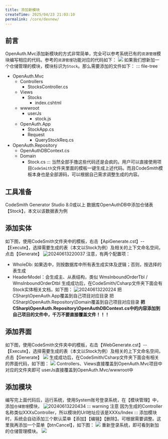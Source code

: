 ```yaml
---
title: 添加新模块
createTime: 2025/04/23 21:03:10
permalink: /core/devnew/
---
```

## 前言
OpenAuth.Mvc添加新模块的方式非常简单，完全可以参考系统已有的`资源管理`模块编写相应的代码。参考的`资源管理`功能对应的代码如下：
![](http://img.openauth.net.cn/20220407153729.png)
如果我们想新加一个仓储管理的模块，模块标识为`Stock`。那么需要添加的文件如下：
::: file-tree
- OpenAuth.Mvc
    - Controllers
        - StocksController.cs
    - Views
        - Stocks
            - index.cshtml
    - wwwroot
        - userJs
            - stock.js
    - OpenAuth.App
        - StockApp.cs
        - Request
            - QueryStockReq.cs
- OpenAuth.Repository
    - OpenAuthDBContext.cs
    - Domain
        - Stock.cs
:::
当然全部手撸这些代码还是会疯的。用户可以直接使用项目`CodeSmith`文件夹里面的模板一键生成上述代码。而且CodeSmith模板本身也是全部源码，可以根据自己需求调整生成的内容。
## 工具准备
CodeSmith Generator Studio 8.0或以上
数据库OpenAuthDB中添加仓储表【Stock】，本文以该数据表为例
## 添加实体
如下图，使用CodeSmith文件夹中的模板，右击【ApiGenerate.cst】--【Execute】，选择需要生成的表（本文以Stock为例）及相关的上下文命名空间，点击【Generate】
![20240613220037](http://img.openauth.net.cn/20240613220037.png)
注意，有两个配置项：
* WholeDb: 如果选中，则按数据库中所有表生成实体及逻辑；否则，按选择的表生成
* HeaderModel：会生成主、从表结构，类似 WmsInboundOrderTbl / WmsInboundOrderDtbl
生成成功后，在CodeSmith/Csharp文件夹下面会有Stock实体相关文档，如下图：
![20240613220224](http://img.openauth.net.cn/20240613220224.png)
把CSharp\OpenAuth.App覆盖到自己项目对应目录
把CSharp\OpenAuth.Repository\Domain覆盖到自己项目对应目录
**把CSharp\OpenAuth.Repository\OpenAuthDBContext.cs中的内容添加到自己项目的文件中，千万不要直接覆盖文件！！！**
## 添加界面
如下图，使用CodeSmith文件夹中的模板，右击【WebGenerate.cst】--【Execute】，选择需要生成的表（本文以Stock为例）及相关的上下文命名空间，点击【Generate】
![](http://img.openauth.net.cn/2025-02-25-10-56-08.png)
生成成功后，在CodeSmith/Csharp文件夹下面会有相关的界面代码，如下图：
![](http://img.openauth.net.cn/2025-02-25-10-57-44.png)
Controllers、Views直接覆盖到OpenAuth.Mvc项目中对应的文件夹即可
userJs直接覆盖到OpenAuth.Mvc/wwwroot中
## 添加模块
编写完上面代码后，运行系统，使用System账号登录系统，在【模块管理】中，添加`仓储管理`模块，
![20240613220434](http://img.openauth.net.cn/20240613220434.png)
::: warning 注意
因为生成的Controller名称类似XXXsController，所以模块的Url地址应该是XXXs/Index 
:::
添加模块时，系统会自动添加三个默认菜单【添加】【编辑】【删除】。可根据需要调整。这里我再添加一个菜单【btnCancel】，如下图：
![](http://img.openauth.net.cn/2025-02-25-11-05-08.png)
重新登录系统，即可看到新加的仓储管理模块。
![](http://img.openauth.net.cn/2025-02-25-11-08-26.png)
